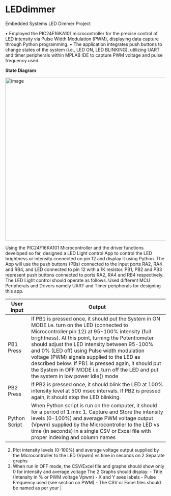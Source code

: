 # LEDdimmer
Embedded Systems LED Dimmer Project

• Employed the PIC24F16KA101 microcontroller for the precise control of LED intensity via Pulse Width Modulation
(PWM), displaying data capture through Python programming.
• The application integrates push buttons to change states of the system (i.e., LED ON, LED BLINKING), utilizing UART
and timer peripherals within MPLAB IDE to capture PWM voltage and pulse frequency used.

**State Diagram**

<img width="511" alt="image" src="https://github.com/zahwafatima/LEDdimmer/assets/95236604/ccbda479-d89d-45e3-83c8-de59ede90859">


Using the PIC24F16KA101 Microcontroller and the driver functions developed so far, designed a LED Light control App to control the LED brightness or intensity connected on pin 12 and display it using Python. The App will use the push buttons (PBs) connected to the input ports RA2, RA4 and RB4, and LED connected to pin 12 with a 1K resistor.
PB1, PB2 and PB3 represent push buttons connected to ports RA2, RA4 and RB4 respectively. The
LED Light control should operate as follows. Used different MCU Peripherals and Drivers namely UART and Timer peripherals for designing this app.

| User Input    | Output |
| ------------- | ------ |
| PB1 Press  | If PB1 is pressed once, it should put the System in ON MODE i.e. turn on the LED (connected to Microcontroller pin 12) at 95-100% intensity (full brightness). At this point, turning the Potentiometer should adjust the LED intensity between 95-100% and 0% (LED off) using Pulse width modulation voltage (PWM) signals supplied to the LED as described below. If PB1 is pressed again, it should put the System in OFF MODE i.e. turn off the LED and put the system in low power Idle() mode   |
| PB2 Press | If PB2 is pressed once, it should blink the LED at 100% intensity level at 500 msec intervals. If PB2 is pressed again, it should stop the LED blinking. |
| Python Script | When Python script is run on the computer, it should for a period of 1 min: 1. Capture and Store the intensity levels (0-100%) and average PWM voltage output (Vpwm) supplied by the Microcontroller to the LED vs time (in seconds) in a single CSV or Excel file with proper indexing and column names
2. Plot intensity levels (0-100%) and average
voltage output supplied by the Microcontroller
to the LED (Vpwm) vs time in seconds on 2
Separate graphs
3. When run in OFF mode, the CSV/Excel file and
graphs should show only 0 for intensity and
average voltage The 2 Graphs should display: - Title (Intensity in % or PWM voltage Vpwm) - X and Y axes labels - Pulse Frequency used (see section on PWM) - The CSV or Excel files should be named as per your   |




